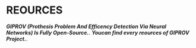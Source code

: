 # REOURCES

***GIPROV (Prothesis Problem And Efficency Detection Via Neural Networks) Is Fully Open-Source.***.
***Youcan find every reources of GIPROV Project.***.